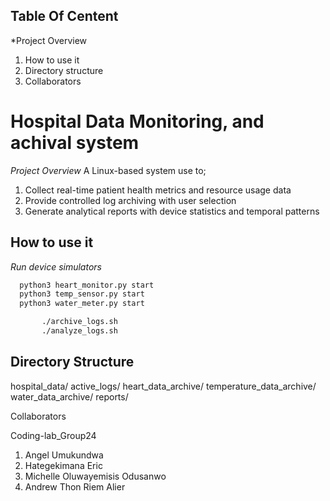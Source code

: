 ## Table Of Centent
  *Project Overview
1) How to use it
2) Directory structure
3) Collaborators

# Hospital Data Monitoring, and achival system

 *Project Overview*
A Linux-based system use to;
1) Collect real-time patient health metrics and resource usage data
2) Provide controlled log archiving with user selection
3) Generate analytical reports with device statistics and temporal patterns

## How to use it

*Run device simulators*
 ```bash
   python3 heart_monitor.py start
   python3 temp_sensor.py start
   python3 water_meter.py start

        ./archive_logs.sh
        ./analyze_logs.sh
```

## Directory Structure
hospital_data/
  active_logs/
  heart_data_archive/
  temperature_data_archive/
  water_data_archive/
  reports/

Collaborators

Coding-lab_Group24
 1) Angel Umukundwa
 2) Hategekimana Eric
 3) Michelle Oluwayemisis Odusanwo
 4) Andrew Thon Riem Alier
